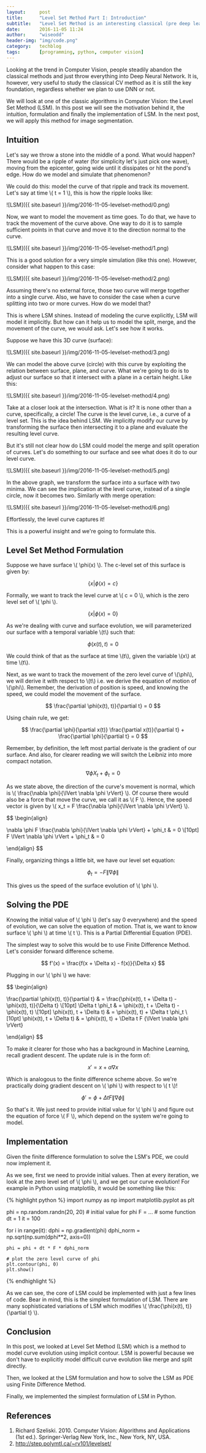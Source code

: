 ```yaml
---
layout:     post
title:      "Level Set Method Part I: Introduction"
subtitle:   "Level Set Method is an interesting classical (pre deep learning) Computer Vision method based on Partial Differential Equation (PDE) for image segmentation. In this post, we will look at the intuition behind it."
date:       2016-11-05 11:24
author:     "wiseodd"
header-img: "img/code.png"
category:   techblog
tags:       [programming, python, computer vision]
---
```


Looking at the trend in Computer Vision, people steadily abandon the classical methods and just throw everything into Deep Neural Network. It is, however, very useful to study the classical CV method as it is still the key foundation, regardless whether we plan to use DNN or not.

We will look at one of the classic algorithms in Computer Vision: the Level Set Method (LSM). In this post we will see the motivation behind it, the intuition, formulation and finally the implementation of LSM. In the next post, we will apply this method for image segmentation.

<h2 class="section-heading">Intuition</h2>

Let's say we throw a stone into the middle of a pond. What would happen? There would be a ripple of water (for simplicity let's just pick one wave), moving from the epicenter, going wide until it dissipates or hit the pond's edge. How do we model and simulate that phenomenon?

We could do this: model the curve of that ripple and track its movement. Let's say at time \\( t = 1 \\), this is how the ripple looks like:

![LSM]({{ site.baseurl }}/img/2016-11-05-levelset-method/0.png)

Now, we want to model the movement as time goes. To do that, we have to track the movement of the curve above. One way to do it is to sample sufficient points in that curve and move it to the direction normal to the curve.

![LSM]({{ site.baseurl }}/img/2016-11-05-levelset-method/1.png)

This is a good solution for a very simple simulation (like this one). However, consider what happen to this case:

![LSM]({{ site.baseurl }}/img/2016-11-05-levelset-method/2.png)

Assuming there's no external force, those two curve will merge together into a single curve. Also, we have to consider the case when a curve splitting into two or more curves. How do we model that?

This is where LSM shines. Instead of modeling the curve explicitly, LSM will model it implicitly. But how can it help us to model the split, merge, and the movement of the curve, we would ask. Let's see how it works.

Suppose we have this 3D curve (surface):

![LSM]({{ site.baseurl }}/img/2016-11-05-levelset-method/3.png)

We can model the above curve (circle) with this curve by exploiting the relation between surface, plane, and curve. What we're going to do is to adjust our surface so that it intersect with a plane in a certain height. Like this:

![LSM]({{ site.baseurl }}/img/2016-11-05-levelset-method/4.png)

Take at a closer look at the intersection. What is it? It is none other than a curve, specifically, a circle! The curve is the level curve, i.e., a curve of a level set. This is the idea behind LSM. We implicitly modify our curve by transforming the surface then intersecting it to a plane and evaluate the resulting level curve.

But it's still not clear how do LSM could model the merge and split operation of curves. Let's do something to our surface and see what does it do to our level curve.

![LSM]({{ site.baseurl }}/img/2016-11-05-levelset-method/5.png)

In the above graph, we transform the surface into a surface with two minima. We can see the implication at the level curve, instead of a single circle, now it becomes two. Similarly with merge operation:

![LSM]({{ site.baseurl }}/img/2016-11-05-levelset-method/6.png)

Effortlessly, the level curve captures it!

This is a powerful insight and we're going to formulate this.

<h2 class="section-heading">Level Set Method Formulation</h2>

Suppose we have surface \\( \phi(x) \\). The c-level set of this surface is given by:

$$ \{x | \phi(x) = c\} $$

Formally, we want to track the level curve at \\( c = 0 \\), which is the zero level set of \\( \phi \\).

$$ \{x | \phi(x) = 0\} $$

As we're dealing with curve and surface evolution, we will parameterized our surface with a temporal variable \\(t\\) such that:

$$ \phi(x(t), t) = 0 $$

We could think of that as the surface at time \\(t\\), given the variable \\(x\\) at time \\(t\\).

Next, as we want to track the movement of the zero level curve of \\(\phi\\), we will derive it with respect to \\(t\\) i.e. we derive the equation of motion of \\(\phi\\). Remember, the derivation of position is speed, and knowing the speed, we could model the movement of the surface.

$$ \frac{\partial \phi(x(t), t)}{\partial t} = 0 $$

Using chain rule, we get:

$$ \frac{\partial \phi}{\partial x(t)} \frac{\partial x(t)}{\partial t} + \frac{\partial \phi}{\partial t} = 0 $$

Remember, by definition, the left most partial derivate is the gradient of our surface. And also, for clearer reading we will switch the Leibniz into more compact notation.

$$ \nabla\phi X_t + \phi_t = 0 $$

As we state above, the direction of the curve's movement is normal, which is \\( \frac{\nabla \phi}{\lVert \nabla \phi \rVert} \\). Of course there would also be a force that move the curve, we call it as \\( F \\). Hence, the speed vector is given by \\( x_t = F \frac{\nabla \phi}{\lVert \nabla \phi \rVert} \\).

$$ \begin{align}

\nabla \phi F \frac{\nabla \phi}{\lVert \nabla \phi \rVert} + \phi_t & = 0 \\[10pt]
F \lVert \nabla \phi \rVert + \phi_t & = 0

\end{align} $$

Finally, organizing things a little bit, we have our level set equation:

$$ \phi_t = -F {\lVert \nabla \phi \rVert} $$

This gives us the speed of the surface evolution of \\( \phi \\).

<h2 class="section-heading">Solving the PDE</h2>

Knowing the initial value of \\( \phi \\) (let's say 0 everywhere) and the speed of evolution, we can solve the equation of motion. That is, we want to know surface \\( \phi \\) at time \\( t \\). This is a Partial Differential Equation (PDE).

The simplest way to solve this would be to use Finite Difference Method. Let's consider forward difference scheme.

$$ f'(x) = \frac{f(x + \Delta x) - f(x)}{\Delta x} $$

Plugging in our \\( \phi \\) we have:

$$ \begin{align}

\frac{\partial \phi(x(t), t)}{\partial t} & = \frac{\phi(x(t), t + \Delta t) - \phi(x(t), t)}{\Delta t} \\[10pt]
\Delta t \phi_t & = \phi(x(t), t + \Delta t) - \phi(x(t), t) \\[10pt]
\phi(x(t), t + \Delta t) & = \phi(x(t), t) + \Delta t \phi_t \\[10pt]
\phi(x(t), t + \Delta t) & = \phi(x(t), t) + \Delta t F {\lVert \nabla \phi \rVert}

\end{align} $$

To make it clearer for those who has a background in Machine Learning, recall gradient descent. The update rule is in the form of:

$$ x' = x + \alpha \nabla x $$

Which is analogous to the finite difference scheme above. So we're practically doing gradient descent on \\( \phi \\) with respect to \\( t \\)!

$$ \phi' = \phi + \Delta t F {\lVert \nabla \phi \rVert} $$

So that's it. We just need to provide initial value for \\( \phi \\) and figure out the equation of force \\( F \\), which depend on the system we're going to model.

<h2 class="section-heading">Implementation</h2>

Given the finite difference formulation to solve the LSM's PDE, we could now implement it.

As we see, first we need to provide initial values. Then at every iteration, we look at the zero level set of \\( \phi \\), and we get our curve evolution! For example in Python using matplotlib, it would be something like this:

{% highlight python %}
import numpy as np
import matplotlib.pyplot as plt

phi = np.random.randn(20, 20) # initial value for phi
F = ... # some function
dt = 1
it = 100

for i in range(it):
    dphi = np.gradient(phi)
    dphi_norm = np.sqrt(np.sum(dphi**2, axis=0))

    phi = phi + dt * F * dphi_norm

    # plot the zero level curve of phi
    plt.contour(phi, 0)
    plt.show()
{% endhighlight %}

As we can see, the core of LSM could be implemented with just a few lines of code. Bear in mind, this is the simplest formulation of LSM. There are many sophisticated variations of LSM which modifies \\( \frac{\phi(x(t), t)}{\partial t} \\).

<h2 class="section-heading">Conclusion</h2>

In this post, we looked at Level Set Method (LSM) which is a method to model curve evolution using implicit contour. LSM is powerful because we don't have to explicitly model difficult curve evolution like merge and split directly.

Then, we looked at the LSM formulation and how to solve the LSM as PDE using Finite Difference Method.

Finally, we implemented the simplest formulation of LSM in Python.

<h2 class="section-heading">References</h2>

1. Richard Szeliski. 2010. Computer Vision: Algorithms and Applications (1st ed.). Springer-Verlag New York, Inc., New York, NY, USA.
2. <http://step.polymtl.ca/~rv101/levelset/>
